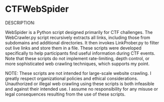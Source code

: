 # CTFWebSpider

DESCRIPTION:

WebSpider is a Python script designed primarily for CTF challenges. The WebCrawler.py script recursively extracts all links, including those from subdomains and additional directories. It then invokes LinkProber.py to filter out live links and store them in a file. These scripts were developed specifically to help participants find useful information during CTF events. Note that these scripts do not implement rate-limiting, depth control, or more sophisticated web crawling techniques, which supports my point.

NOTE: These scripts are not intended for large-scale website crawling. I greatly respect organizational policies and ethical considerations. Unauthorized or illegal web crawling using these scripts is both infeasible and against their intended use. I assume no responsibility for any misuse or legal consequences resulting from the use of these scripts.
